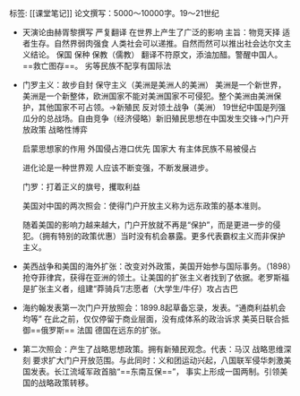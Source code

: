 标签: [[课堂笔记]]
论文撰写：5000～10000字。19～21世纪

+ 天演论由赫胥黎撰写 严复翻译 在世界上产生了广泛的影响
主旨：物竞天择 适者生存。自然界弱肉强食 人类社会可以递推。自然而然可以推出社会达尔文主义结论。
保国 保种 保教（儒教）
翻译不符原文，添油加醋。警醒中国人。==救亡图存==。
劣等民族不配享有国际法

+  门罗主义：故步自封 保守主义（美洲是美洲人的美洲）
美洲是一个新世界，美洲是一个新整体，欧洲国家不能对美洲国家不可侵犯。整个美洲由美洲保护，其他国家不可占领。→新殖民
反对领土战争（美洲） 19世纪中国是列强瓜分的总战场。自由竞争（经济侵略）新旧殖民思想在中国发生交锋→门户开放政策 战略性博弈

	启蒙思想家的作用 外国侵占港口优先
	国家大 有主体民族不易被侵占

	进化论是一种世界观 人应该不断变强，不断发展进步。

	门罗：打着正义的旗号，攫取利益

	美国对中国的两次照会：使得门户开放主义称为远东政策的基本准则。

	随着美国的影响力越来越大，门户开放就不再是“保护”，而是更进一步的侵犯。（拥有特别的政策优惠）当时没有机会暴露。更多代表霸权主义而非保护主义。

+ 美西战争和美国的海外扩张：改变对外政策，美国开始参与国际事务。（1898）抢夺菲律宾，获得在亚洲的领土。让美国的扩张主义者找到了依据。老罗斯福是扩张主义者，组建“莽骑兵”/志愿者（大学生/牛仔）攻占古巴
+ 海约翰发表第一次门户开放照会：1899.8起草备忘录，发表。“通商利益机会均等” 在此之前，仅仅停留于商业层面，没有成体系的政治诉求 美英日联合抵御==俄罗斯== 法国 德国在远东的扩张。
+ 第二次照会：产生了战略思想政策。拥有新殖民观念。代表：马汉 战略思维深刻 要求扩大门户开放范围。与此同时：义和团运动兴起，八国联军侵华刺激美国发表。长江流域军政首脑“==东南互保==”， 事实上形成一国两制。引领美国的战略政策转移。